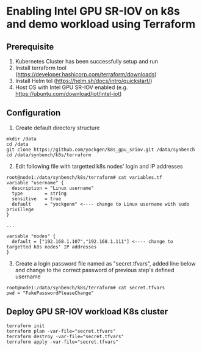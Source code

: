 # Enabling Intel GPU SR-IOV on k8s and demo workload using Terraform

## Prerequisite
1. Kubernetes Cluster has been successfully setup and run
2. Install terraform tool (https://developer.hashicorp.com/terraform/downloads)
3. Install Helm tol (https://helm.sh/docs/intro/quickstart/)
4. Host OS with Intel GPU SR-IOV enabled (e.g. https://ubuntu.com/download/iot/intel-iot)


## Configuration

1. Create default directory structure
```
mkdir /data
cd /data
git clone https://github.com/yockgen/k8s_gpu_sriov.git /data/synbench
cd /data/synbench/k8s/terraform
```

2. Edit following file with targetted k8s nodes' login and IP addresses
```
root@node1:/data/synbench/k8s/terraform# cat variables.tf
variable "username" {
  description = "Linux username"
  type        = string
  sensitive   = true
  default     = "yockgenm" <---- change to Linux username with sudo privillege
}

...

variable "nodes" {
  default = ["192.168.1.107","192.168.1.111"] <---- change to targetted k8s nodes' IP addresses
}

```
3. Create a login password file named as "secret.tfvars", added line below and change to the correct password of previous step's defined username
```
root@node1:/data/synbench/k8s/terraform# cat secret.tfvars
pwd = "FakePasswordPleaseChange"
```


## Deploy GPU SR-IOV workload K8s cluster
```
terraform init    
terraform plan -var-file="secret.tfvars"     
terraform destroy -var-file="secret.tfvars"   
terraform apply -var-file="secret.tfvars"   
```

